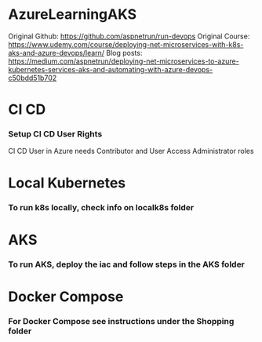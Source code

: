 # AzureLearningAKS

Original Github: https://github.com/aspnetrun/run-devops
Original Course: https://www.udemy.com/course/deploying-net-microservices-with-k8s-aks-and-azure-devops/learn/
Blog posts: https://medium.com/aspnetrun/deploying-net-microservices-to-azure-kubernetes-services-aks-and-automating-with-azure-devops-c50bdd51b702

# CI CD
### Setup CI CD User Rights
CI CD User in Azure needs Contributor and User Access Administrator roles
# Local Kubernetes
### To run k8s locally, check info on localk8s folder
# AKS
### To run AKS, deploy the iac and follow steps in the AKS folder

# Docker Compose
### For Docker Compose see instructions under the Shopping folder